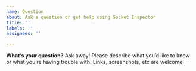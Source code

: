 ```yaml
---
name: Question
about: Ask a question or get help using Socket Inspector
title: ''
labels: ''
assignees: ''

---
```


**What’s your question?** 
Ask away! Please describe what you’d like to know or what you’re having trouble with. Links, screenshots, etc are welcome!
